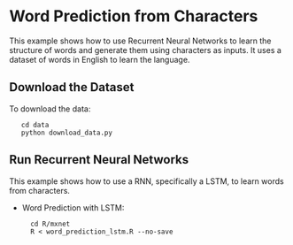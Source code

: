 # Word Prediction from Characters

This example shows how to use Recurrent Neural Networks to learn the structure of words and generate them using characters as inputs. It uses a dataset of words in English to learn the language. 

## Download the Dataset 

To download the data:

       cd data
       python download_data.py

## Run Recurrent Neural Networks

This example shows how to use a RNN, specifically a LSTM, to learn words from characters. 

* Word Prediction with LSTM:
    
        cd R/mxnet  
        R < word_prediction_lstm.R --no-save  

